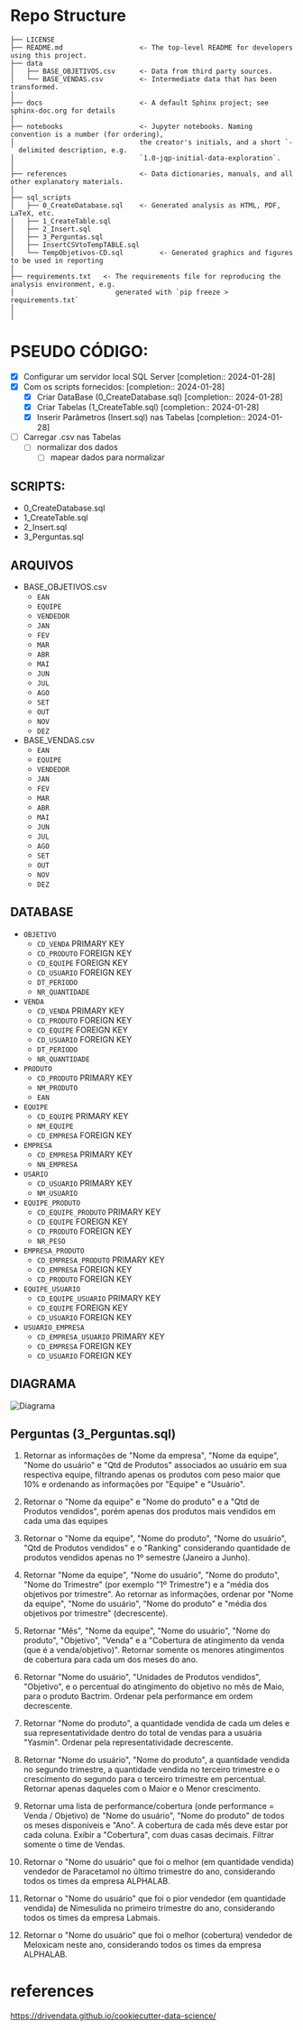 # Repo Structure

```nohighlight
├── LICENSE
├── README.md          			<- The top-level README for developers using this project.
├── data
│   ├── BASE_OBJETIVOS.csv      <- Data from third party sources.
│   └── BASE_VENDAS.csv         <- Intermediate data that has been transformed. 
│
├── docs             		    <- A default Sphinx project; see sphinx-doc.org for details
│
├── notebooks                   <- Jupyter notebooks. Naming convention is a number (for ordering),
│                               the creator's initials, and a short `-` delimited description, e.g.
│                               `1.0-jqp-initial-data-exploration`.
│
├── references                  <- Data dictionaries, manuals, and all other explanatory materials.
│
├── sql_scripts 
│   ├── 0_CreateDatabase.sql    <- Generated analysis as HTML, PDF, LaTeX, etc.
│   ├── 1_CreateTable.sql    
│   ├── 2_Insert.sql    
│   ├── 3_Perguntas.sql
│   ├── InsertCSVtoTempTABLE.sql
│   └── TempObjetivos-CD.sql         <- Generated graphics and figures to be used in reporting
│
├── requirements.txt   <- The requirements file for reproducing the analysis environment, e.g.
│                         generated with `pip freeze > requirements.txt`
│
│
```

# PSEUDO CÓDIGO:

- [x] Configurar um servidor local SQL Server  [completion:: 2024-01-28]
- [x] Com os scripts fornecidos:  [completion:: 2024-01-28]
	- [x] Criar DataBase (0_CreateDatabase.sql)  [completion:: 2024-01-28]
	- [x] Criar Tabelas (1_CreateTable.sql)  [completion:: 2024-01-28]
	- [x] Inserir Parâmetros (Insert.sql) nas Tabelas  [completion:: 2024-01-28]
- [ ] Carregar .csv nas Tabelas
	- [ ] normalizar dos dados
		- [ ] mapear dados para normalizar
## SCRIPTS: 
* 0_CreateDatabase.sql
* 1_CreateTable.sql
* 2_Insert.sql
* 3_Perguntas.sql
## ARQUIVOS
* BASE_OBJETIVOS.csv
	* `EAN`
	* `EQUIPE`
	* `VENDEDOR`
	* `JAN`
	* `FEV`
	* `MAR`
	* `ABR`
	* `MAI`
	* `JUN`
	* `JUL`
	* `AGO`
	* `SET`
	* `OUT`
	* `NOV`
	* `DEZ`
* BASE_VENDAS.csv
	* `EAN`
	* `EQUIPE`
	* `VENDEDOR`
	* `JAN`
	* `FEV`
	* `MAR`
	* `ABR`
	* `MAI`
	* `JUN`
	* `JUL`
	* `AGO`
	* `SET`
	* `OUT`
	* `NOV`
	* `DEZ`
## DATABASE
* `OBJETIVO`
	* `CD_VENDA` PRIMARY KEY
	* `CD_PRODUTO` FOREIGN KEY
	* `CD_EQUIPE` FOREIGN KEY
	* `CD_USUARIO` FOREIGN KEY
	* `DT_PERIODO`
	* `NR_QUANTIDADE`
* `VENDA`
	* `CD_VENDA` PRIMARY KEY
	* `CD_PRODUTO` FOREIGN KEY
	* `CD_EQUIPE` FOREIGN KEY
	* `CD_USUARIO` FOREIGN KEY
	* `DT_PERIODO`
	* `NR_QUANTIDADE`
* `PRODUTO`
	* `CD_PRODUTO` PRIMARY KEY
	* `NM_PRODUTO`
	* `EAN`
* `EQUIPE`
	* `CD_EQUIPE` PRIMARY KEY
	* `NM_EQUIPE`
	* `CD_EMPRESA` FOREIGN KEY
* `EMPRESA`
	* `CD_EMPRESA` PRIMARY KEY
	* `NN_EMPRESA`
* `USARIO`
	* `CD_USUARIO` PRIMARY KEY
	* `NM_USUARIO`
* `EQUIPE_PRODUTO`
	* `CD_EQUIPE_PRODUTO` PRIMARY KEY
	* `CD_EQUIPE` FOREIGN KEY
	* `CD_PRODUTO` FOREIGN KEY
	* `NR_PESO`
* `EMPRESA_PRODUTO`
	* `CD_EMPRESA_PRODUTO` PRIMARY KEY
	* `CD_EMPRESA` FOREIGN KEY
	* `CD_PRODUTO` FOREIGN KEY
* `EQUIPE_USUARIO`
	* `CD_EQUIPE_USUARIO` PRIMARY KEY
	* `CD_EQUIPE` FOREIGN KEY
	* `CD_USUARIO` FOREIGN KEY
* `USUARIO_EMPRESA`
	* `CD_EMPRESA_USUARIO` PRIMARY KEY
	* `CD_EMPRESA` FOREIGN KEY
	* `CD_USUARIO` FOREIGN KEY
## DIAGRAMA
![Diagrama](https://github.com/jlfenerich/HSL-Processo-Seletivo/blob/main/docs/master%20-%20HSL_TESTE%20-%20dbo.png?raw=true)

## Perguntas (3_Perguntas.sql)


1) Retornar as informações de "Nome da empresa", "Nome da equipe", "Nome do usuário" e "Qtd de Produtos" associados ao usuário em sua respectiva equipe, filtrando apenas os produtos com peso maior que 10% e ordenando as informações por "Equipe" e "Usuário".

2) Retornar o "Nome da equipe" e "Nome do produto" e a "Qtd de Produtos vendidos", porém apenas dos produtos mais vendidos em cada uma das equipes 

3) Retornar o "Nome da equipe", "Nome do produto", "Nome do usuário", "Qtd de Produtos vendidos" e o "Ranking" considerando quantidade de produtos vendidos apenas no 1º semestre (Janeiro a Junho).

4) Retornar "Nome da equipe", "Nome do usuário", "Nome do produto", "Nome do Trimestre" (por exemplo "1º Trimestre") e a "média dos objetivos por trimestre". Ao retornar as informações, ordenar por "Nome da equipe", "Nome do usuário", "Nome do produto" e "média dos objetivos por trimestre" (decrescente).

5) Retornar "Mês", "Nome da equipe", "Nome do usuário", "Nome do produto", "Objetivo", "Venda" e a "Cobertura de atingimento da venda (que é a venda/objetivo)". Retornar somente os menores atingimentos de cobertura para cada um dos meses do ano.

6) Retornar "Nome do usuário", "Unidades de Produtos vendidos", "Objetivo", e o percentual do atingimento do objetivo no mês de Maio, para o produto Bactrim. Ordenar pela performance em ordem decrescente.

7) Retornar "Nome do produto", a quantidade vendida de cada um deles e sua representatividade dentro do total de vendas para a usuária "Yasmin". Ordenar pela representatividade decrescente.

8) Retornar "Nome do usuário", "Nome do produto", a quantidade vendida no segundo trimestre, a quantidade vendida no terceiro trimestre e o crescimento do segundo para o terceiro trimestre em percentual. Retornar apenas daqueles com o Maior e o Menor crescimento.

9) Retornar uma lista de performance/cobertura (onde performance = Venda / Objetivo) de "Nome do usuário", "Nome do produto" de todos os meses disponíveis e "Ano". A cobertura de cada mês deve estar por cada coluna. Exibir a "Cobertura", com duas casas decimais. Filtrar somente o time de Vendas.

10) Retornar o "Nome do usuário" que foi o melhor (em quantidade vendida) vendedor de Paracetamol no último trimestre do ano, considerando todos os times da empresa ALPHALAB.

11) Retornar o "Nome do usuário" que foi o pior vendedor (em quantidade vendida) de Nimesulida no primeiro trimestre do ano, considerando todos os times da empresa Labmais.

12) Retornar o "Nome do usuário" que foi o melhor (cobertura) vendedor de Meloxicam neste ano, considerando todos os times da empresa ALPHALAB.

# references

https://drivendata.github.io/cookiecutter-data-science/